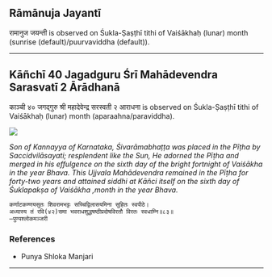 ## Rāmānuja Jayantī
रामानुज जयन्ती is observed on Śukla-Ṣaṣṭhī tithi of Vaiśākhaḥ (lunar) month (sunrise (default)/puurvaviddha (default)).



---
## Kāñchī 40 Jagadguru Śrī Mahādevendra Sarasvatī 2 Ārādhanā
काञ्ची ४० जगद्गुरु श्री महादेवेन्द्र सरस्वती २ आराधना is observed on Śukla-Ṣaṣṭhī tithi of Vaiśākhaḥ (lunar) month (aparaahna/paraviddha).

![](https://github.com/sanskrit-coders/adyatithi/blob/master/images/kanchi-jagadgurus/jagadguru-40.jpg)

_Son of Kannayya of Karnataka, Śivarāmabhaṭṭa was placed in the Pīṭha by Saccidvilāsayati; resplendent like the Sun, He adorned the Pīṭha and merged in his effulgence on the sixth day of the bright fortnight of Vaiśākha in the year Bhava. This Ujjvala Mahādevendra remained in the Pīṭha for forty-two years and attained siddhi at Kāñci itself on the sixth day of Śuklapakṣa of Vaiśākha ,month in the year Bhava._

```
कर्णाटकण्णयसुतः शिवरामभट्टः सच्चिद्विलासयमिना सुहितः स्वपीठे।
अध्यास्य तं रवि(४२)समा भवराधशुद्धषष्ठीप्रदोषविरतौ विरतः स्वधाम्नि॥८३॥
—पुण्यश्लोकमञ्जरी
```
### References
* Punya Shloka Manjari


---

